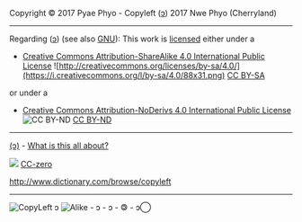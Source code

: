 
Copyright © 2017 Pyae Phyo -
Copyleft ([ɔ](https://copyleft.org/)) 2017 Nwe Phyo (Cherryland)

----

Regarding ([ɔ](https://copyleft.org/)) (see also [GNU](https://www.gnu.org/licenses/copyleft.en.html)): 
This work is [licensed](LICENSE.md) either under a

* [Creative Commons Attribution-ShareAlike 4.0 International Public License](http://creativecommons.org/licenses/by-sa/4.0/legalcode)
![http://creativecommons.org/licenses/by-sa/4.0/](https://i.creativecommons.org/l/by-sa/4.0/88x31.png)
[CC BY-SA](https://creativecommons.org/licenses/by-sa/4.0/)

or under a

* [Creative Commons Attribution-NoDerivs 4.0 International Public License](https://creativecommons.org/licenses/by-nd/4.0/legalcode)
![CC BY-ND](https://i.creativecommons.org/l/by-nd/4.0/88x31.png)
[CC BY-ND](https://creativecommons.org/licenses/by-nd/4.0/)

----

[(ɔ)](https://en.wikipedia.org/wiki/Copyleft) - [What is this all about?](https://opensource.com/resources/what-is-copyleft)

![](https://upload.wikimedia.org/wikipedia/commons/thumb/5/52/Cc-zero.svg/64px-Cc-zero.svg.png) [CC-zero](https://creativecommons.org/licenses/zero/1.0/)

http://www.dictionary.com/browse/copyleft

----

![CopyLeft](https://upload.wikimedia.org/wikipedia/commons/thumb/8/8b/Copyleft.svg/220px-Copyleft.svg.png) ɔ ![Alike](https://upload.wikimedia.org/wikipedia/commons/thumb/2/29/Cc-sa.svg/220px-Cc-sa.svg.png) - ɔ - ↄ - 🄯 - ↄ⃝